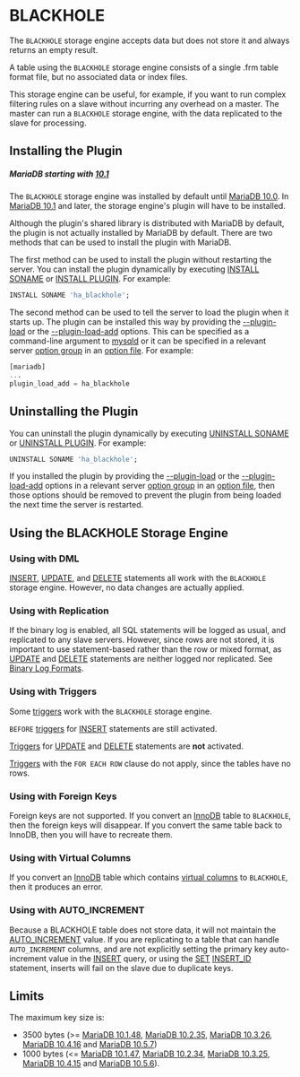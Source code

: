 # BLACKHOLE

The `BLACKHOLE` storage engine accepts data but does not store it and always returns an empty result.

A table using the `BLACKHOLE` storage engine consists of a single .frm table format file, but no associated data or index files.

This storage engine can be useful, for example, if you want to run complex filtering rules on a slave without incurring any overhead on a master. The master can run a `BLACKHOLE` storage engine, with the data replicated to the slave for processing.

## Installing the Plugin

##### MariaDB starting with [10.1](/kb/en/what-is-mariadb-101/)

The `BLACKHOLE` storage engine was installed by default until [MariaDB 10.0](/kb/en/what-is-mariadb-100/). In [MariaDB 10.1](/kb/en/what-is-mariadb-101/) and later, the storage engine's plugin will have to be installed.

Although the plugin's shared library is distributed with MariaDB by default, the plugin is not actually installed by MariaDB by default. There are two methods that can be used to install the plugin with MariaDB.

The first method can be used to install the plugin without restarting the server. You can install the plugin dynamically by executing [INSTALL SONAME](/sql-statements-structure/sql-statements/administrative-sql-statements/plugin-sql-statements/install-soname) or [INSTALL PLUGIN](/sql-statements-structure/sql-statements/administrative-sql-statements/plugin-sql-statements/install-plugin). For example:

```sql
INSTALL SONAME 'ha_blackhole';
```

The second method can be used to tell the server to load the plugin when it starts up. The plugin can be installed this way by providing the [--plugin-load](/kb/en/mysqld-options/#-plugin-load) or the [--plugin-load-add](/kb/en/mysqld-options/#-plugin-load-add) options. This can be specified as a command-line argument to [mysqld](/mariadb-administration/getting-installing-and-upgrading-mariadb/starting-and-stopping-mariadb/mysqld-options) or it can be specified in a relevant server [option group](/kb/en/configuring-mariadb-with-option-files/#option-groups) in an [option file](/mariadb-administration/getting-installing-and-upgrading-mariadb/configuring-mariadb-with-option-files). For example:

```sql
[mariadb]
...
plugin_load_add = ha_blackhole
```

## Uninstalling the Plugin

You can uninstall the plugin dynamically by executing [UNINSTALL SONAME](/sql-statements-structure/sql-statements/administrative-sql-statements/plugin-sql-statements/uninstall-soname) or [UNINSTALL PLUGIN](/sql-statements-structure/sql-statements/administrative-sql-statements/plugin-sql-statements/uninstall-plugin). For example:

```sql
UNINSTALL SONAME 'ha_blackhole';
```

If you installed the plugin by providing the [--plugin-load](/kb/en/mysqld-options/#-plugin-load) or the [--plugin-load-add](/kb/en/mysqld-options/#-plugin-load-add) options in a relevant server [option group](/kb/en/configuring-mariadb-with-option-files/#option-groups) in an [option file](/mariadb-administration/getting-installing-and-upgrading-mariadb/configuring-mariadb-with-option-files), then those options should be removed to prevent the plugin from being loaded the next time the server is restarted.

## Using the BLACKHOLE Storage Engine

### Using with DML

[INSERT](/sql-statements-structure/sql-statements/data-manipulation/inserting-loading-data/insert), [UPDATE](/sql-statements-structure/sql-statements/data-manipulation/changing-deleting-data/update), and [DELETE](/sql-statements-structure/sql-statements/data-manipulation/changing-deleting-data/delete) statements all work with the `BLACKHOLE` storage engine. However, no data changes are actually applied.

### Using with Replication

If the binary log is enabled, all SQL statements will be logged as usual, and replicated to any slave servers. However, since rows are not stored, it is important to use statement-based rather than the row or mixed format, as [UPDATE](/sql-statements-structure/sql-statements/data-manipulation/changing-deleting-data/update) and [DELETE](/sql-statements-structure/sql-statements/data-manipulation/changing-deleting-data/delete) statements are neither logged nor replicated. See [Binary Log Formats](/mariadb-administration/server-monitoring-logs/binary-log/binary-log-formats).

### Using with Triggers

Some [triggers](/programming-customizing-mariadb/triggers-events/triggers) work with the `BLACKHOLE` storage engine.

`BEFORE` [triggers](/programming-customizing-mariadb/triggers-events/triggers) for [INSERT](/sql-statements-structure/sql-statements/data-manipulation/inserting-loading-data/insert) statements are still activated.

[Triggers](/programming-customizing-mariadb/triggers-events/triggers) for [UPDATE](/sql-statements-structure/sql-statements/data-manipulation/changing-deleting-data/update) and [DELETE](/sql-statements-structure/sql-statements/data-manipulation/changing-deleting-data/delete) statements are <strong>not</strong> activated.

[Triggers](/programming-customizing-mariadb/triggers-events/triggers) with the `FOR EACH ROW` clause do not apply, since the tables have no rows.

### Using with Foreign Keys

Foreign keys are not supported. If you convert an [InnoDB](/columns-storage-engines-and-plugins/storage-engines/innodb) table to `BLACKHOLE`, then the foreign keys will disappear. If you convert the same table back to InnoDB, then you will have to recreate them.

### Using with Virtual Columns

If you convert an [InnoDB](/columns-storage-engines-and-plugins/storage-engines/innodb) table which contains [virtual columns](/kb/en/virtual-columns/) to `BLACKHOLE`, then it produces an error.

### Using with AUTO_INCREMENT

Because a BLACKHOLE table does not store data, it will not maintain the [AUTO_INCREMENT](/columns-storage-engines-and-plugins/data-types/auto_increment) value. If you are replicating to a table that can handle `AUTO_INCREMENT` columns, and are not explicitly setting the primary key auto-increment value in the [INSERT](/sql-statements-structure/sql-statements/data-manipulation/inserting-loading-data/insert) query, or using the [SET](/sql-statements-structure/sql-statements/administrative-sql-statements/set-commands/set) [INSERT_ID](/kb/en/server-system-variables/#insert_id) statement, inserts will fail on the slave due to duplicate keys.

## Limits

The maximum key size is:

- 3500 bytes (&gt;= [MariaDB 10.1.48](/kb/en/mariadb-10148-release-notes/), [MariaDB 10.2.35](/kb/en/mariadb-10235-release-notes/), [MariaDB 10.3.26](/kb/en/mariadb-10326-release-notes/), [MariaDB 10.4.16](/kb/en/mariadb-10416-release-notes/) and [MariaDB 10.5.7](/kb/en/mariadb-1057-release-notes/))
- 1000 bytes (&lt;= [MariaDB 10.1.47](/kb/en/mariadb-10147-release-notes/), [MariaDB 10.2.34](/kb/en/mariadb-10234-release-notes/), [MariaDB 10.3.25](/kb/en/mariadb-10325-release-notes/), [MariaDB 10.4.15](/kb/en/mariadb-10415-release-notes/) and [MariaDB 10.5.6](/kb/en/mariadb-1056-release-notes/)).